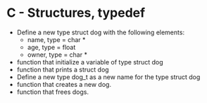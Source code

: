 # C - Structures, typedef

* Define a new type struct dog with the following elements:
    * name, type = char *
    * age, type = float
    * owner, type = char *
* function that initialize a variable of type struct dog
* function that prints a struct dog
* Define a new type dog_t as a new name for the type struct dog
* function that creates a new dog.
* function that frees dogs.
